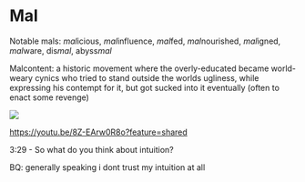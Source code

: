 # Mal

Notable mals: *mal*icious, *mal*influence, *mal*fed, *mal*nourished, *mal*igned, *mal*ware, dis*mal*, abyss*mal*

Malcontent: a historic movement where the overly-educated became world-weary cynics who tried to stand outside the worlds ugliness, while expressing his contempt for it, but got sucked into it eventually (often to enact some revenge)

<img src=/pub/pix/newspaper-headline-extra-we-are-facked.avif>

https://youtu.be/8Z-EArw0R8o?feature=shared

3:29 - So what do you think about intuition?

BQ: generally speaking i dont trust  my intuition at all
